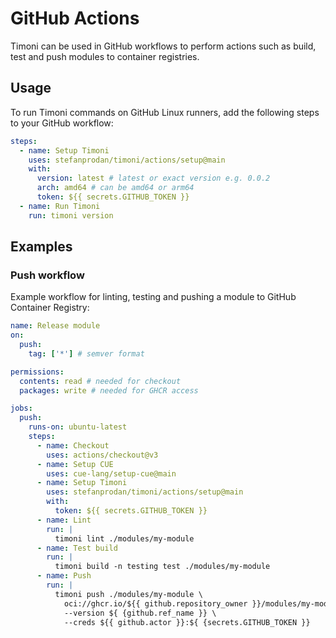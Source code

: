 # GitHub Actions

Timoni can be used in GitHub workflows to perform actions
such as build, test and push modules to container registries.

## Usage

To run Timoni commands on GitHub Linux runners,
add the following steps to your GitHub workflow:

```yaml
steps:
  - name: Setup Timoni
    uses: stefanprodan/timoni/actions/setup@main
    with:
      version: latest # latest or exact version e.g. 0.0.2
      arch: amd64 # can be amd64 or arm64
      token: ${{ secrets.GITHUB_TOKEN }}
  - name: Run Timoni
    run: timoni version
```

## Examples

### Push workflow

Example workflow for linting, testing and pushing a module to GitHub Container Registry:

```yaml
name: Release module
on:
  push:
    tag: ['*'] # semver format

permissions:
  contents: read # needed for checkout
  packages: write # needed for GHCR access

jobs:
  push:
    runs-on: ubuntu-latest
    steps:
      - name: Checkout
        uses: actions/checkout@v3
      - name: Setup CUE
        uses: cue-lang/setup-cue@main
      - name: Setup Timoni
        uses: stefanprodan/timoni/actions/setup@main
        with:
          token: ${{ secrets.GITHUB_TOKEN }}
      - name: Lint
        run: |
          timoni lint ./modules/my-module
      - name: Test build
        run: |
          timoni build -n testing test ./modules/my-module
      - name: Push
        run: |
          timoni push ./modules/my-module \
            oci://ghcr.io/${{ github.repository_owner }}/modules/my-module \
          	--version ${ {github.ref_name }} \
            --creds ${{ github.actor }}:${ {secrets.GITHUB_TOKEN }}
```

